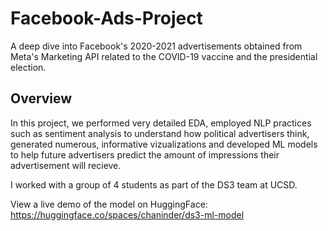 # Facebook-Ads-Project
A deep dive into Facebook's 2020-2021 advertisements obtained from Meta's Marketing API related to the COVID-19 vaccine and the presidential election.

## Overview

In this project, we performed very detailed EDA, employed NLP practices such as sentiment analysis to understand how political advertisers think, generated numerous, informative vizualizations and developed ML models to help future advertisers predict the amount of impressions their advertisement will recieve.

I worked with a group of 4 students as part of the DS3 team at UCSD.

View a live demo of the model on HuggingFace: https://huggingface.co/spaces/chaninder/ds3-ml-model

